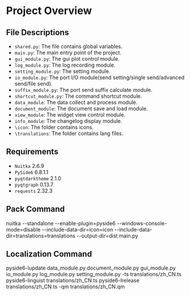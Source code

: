 # Project Overview

## File Descriptions
- `shared.py`: The file contains global variables.
- `main.py`: The main entry point of the project.
- `gui_module.py`: The gui plot control module.
- `log_module.py`: The log recording module.
- `setting_module.py`: The setting module.
- `io_module.py`: The port I/O module(send setting/single send/advanced send/file send).
- `suffix_module.py`: The port send suffix calculate module.
- `shortcut_module.py`: The command shortcut module.
- `data_module`: The data collect and process module.
- `document_module`: The document save and load module.
- `view_module`: The widget view control module.
- `info_module`: The changelog display module.
- `\icon`: The folder contains icons.
- `\translations`: The folder contains lang files.

## Requirements
- `Nuitka`                    2.6.9
- `PySide6`                   6.8.1.1
- `pyqtdarktheme`             2.1.0
- `pyqtgraph`                 0.13.7
- `requests`                  2.32.3


## Pack Command
nuitka --standalone --enable-plugin=pyside6 --windows-console-mode=disable --include-data-dir=icon=icon --include-data-dir=translations=translations --output-dir=dist main.py

[//]: # (nuitka --standalone --enable-plugin=upx --upx-binary="D:\Program Files\upx-5.0.0-win64\upx.exe" --enable-plugin=pyside6 --windows-console-mode=disable --include-data-dir=icon=icon --include-data-dir=translations=translations --output-dir=dist main.py)

## Localization Command
pyside6-lupdate data_module.py document_module.py gui_module.py io_module.py log_module.py setting_module.py -ts translations/zh_CN.ts
pyside6-linguist translations/zh_CN.ts
pyside6-lrelease translations/zh_CN.ts -qm translations/zh_CN.qm
